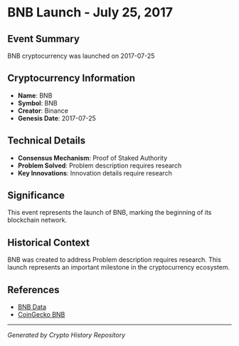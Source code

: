 # BNB Launch - July 25, 2017

## Event Summary
BNB cryptocurrency was launched on 2017-07-25

## Cryptocurrency Information
- **Name**: BNB
- **Symbol**: BNB
- **Creator**: Binance
- **Genesis Date**: 2017-07-25

## Technical Details
- **Consensus Mechanism**: Proof of Staked Authority
- **Problem Solved**: Problem description requires research
- **Key Innovations**: Innovation details require research

## Significance
This event represents the launch of BNB, marking the beginning of its blockchain network.

## Historical Context
BNB was created to address Problem description requires research. This launch represents an important milestone in the cryptocurrency ecosystem.

## References
- [BNB Data](../cryptocurrencies/bnb.json)
- [CoinGecko BNB](https://www.coingecko.com/en/coins/bnb)

---
*Generated by Crypto History Repository*
